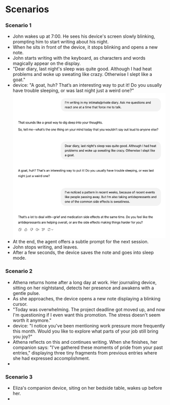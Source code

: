 # Scenarios

### Scenario 1
- John wakes up at 7:00. He sees his device's screen slowly blinking, prompting him to start writing about his night.
- When he sits in front of the device, it stops blinking and opens a new note.
- John starts writing with the keyboard, as characters and words magically appear on the display.
- "Dear diary, last night's sleep was quite good.
  Although I had heat problems and woke up sweating like crazy.
  Otherwise I slept like a goat."
- device: "A goat, huh? That’s an interesting way to put it! Do you usually have trouble sleeping, or was last night just a weird one?" ![](../../00-09%20Resources/09%20Assets/Screenshot%202025-04-01%20at%2011.06.24.png)
- At the end, the agent offers a subtle prompt for the next session.
- John stops writing, and leaves.
- After a few seconds, the device saves the note and goes into sleep mode.

### Scenario 2
- Athena returns home after a long day at work. Her journaling device, sitting on her nightstand, detects her presence and awakens with a gentle pulse.
- As she approaches, the device opens a new note displaying a blinking cursor.
- "Today was overwhelming. The project deadline got moved up, and now I'm questioning if I even want this promotion. The stress doesn't seem worth it anymore."
- device: "I notice you've been mentioning work pressure more frequently this month. Would you like to explore what parts of your job still bring you joy?"
- Athena reflects on this and continues writing. When she finishes, her companion says: "I've gathered these moments of pride from your past entries," displaying three tiny fragments from previous entries where she had expressed accomplishment.
- 

### Scenario 3
- Eliza's companion device, siting on her bedside table, wakes up before her.
- 